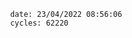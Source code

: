 

                date: 23/04/2022 08:56:06
                cycles: 62220

                         